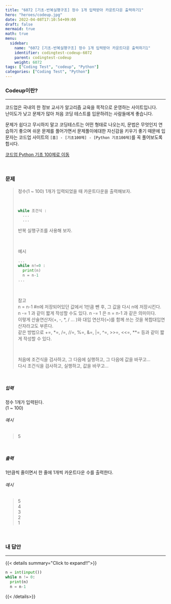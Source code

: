 ```yaml
---
title: "6072 [기초-반복실행구조] 정수 1개 입력받아 카운트다운 출력하기1"
hero: "heroes/codeup.jpg"
date: 2022-04-08T17:10:54+09:00
draft: false
mermaid: true
math: true
menu:
  sidebar:
    name: "6072 [기초-반복실행구조] 정수 1개 입력받아 카운트다운 출력하기1"
    identifier: codingtest-codeup-6072
    parent: codingtest-codeup
    weight: 6072
tags: ["Coding Test", "codeup", "Python"]
categories: ["Coding Test", "Python"]
---
```


### Codeup이란?
---
코드업은 국내의 한 정보 교사가 알고리즘 교육을 목적으로 운영하는 사이트입니다.\
난이도가 낮고 문제가 많아 처음 코딩 테스트를 입문하려는 사람들에게 좋습니다.

문제가 쉽다고 무시하지 말고 코딩테스트는 어떤 형태로 나오는지, 문법은 무엇인지 연습하기 좋으며 쉬운 문제를 풀어가면서 문제풀이에대한 자신감을 키우기 좋기 때문에 입문자는 코드업 사이트의 `[홈] - [기초100제] - [Python 기초100제]`를 꼭 풀어보도록 합시다.

[코드업 Python 기초 100제로 이동](https://codeup.kr/problemsetsol.php?psid=33)


&nbsp;

### 문제
> 정수(1 ~ 100) 1개가 입력되었을 때 카운트다운을 출력해보자.
> 
> &nbsp;
> ```python
> while 조건식 :
>   ...
>   ...
> ```
> 반복 실행구조를 사용해 보자.
> 
> &nbsp;
> 
> 예시
> ```python
> ...
> while n!=0 :
>   print(n)
>   n = n-1
> ...
> ```
> 
> &nbsp;
> 
> 참고\
> n = n-1  #n에 저장되어있던 값에서 1만큼 뺀 후, 그 값을 다시 n에 저장시킨다.\
> n -= 1 과 같이 짧게 작성할 수도 있다. n -= 1 은 n = n-1 과 같은 의미이다.\
> 이렇게 산술연산자(+, -, *, / ... )와 대입 연산자(=)를 함께 쓰는 것을 복합대입연산자라고도 부른다.\
> 같은 방법으로 +=, *=, /=, //=, %=, &=, |=, ^=, >>=, <<=, **= 등과 같이 짧게 작성할 수 있다.
> 
> &nbsp;
> 
> 처음에 조건식을 검사하고, 그 다음에 실행하고, 그 다음에 값을 바꾸고...\
> 다시 조건식을 검사하고, 실행하고, 값을 바꾸고...

&nbsp;

##### 입력
정수 1개가 입력된다.\
(1 ~ 100)
###### 예시
> 5

&nbsp;

##### 출력
1만큼씩 줄이면서 한 줄에 1개씩 카운트다운 수를 출력한다.
###### 예시
> 5\
> 4\
> 3\
> 2\
> 1

&nbsp;

### 내 답안
---
{{< details summary="Click to expand!!">}}
```python
n = int(input())
while n != 0:
  print(n)
  n = n-1
```
{{< /details>}}